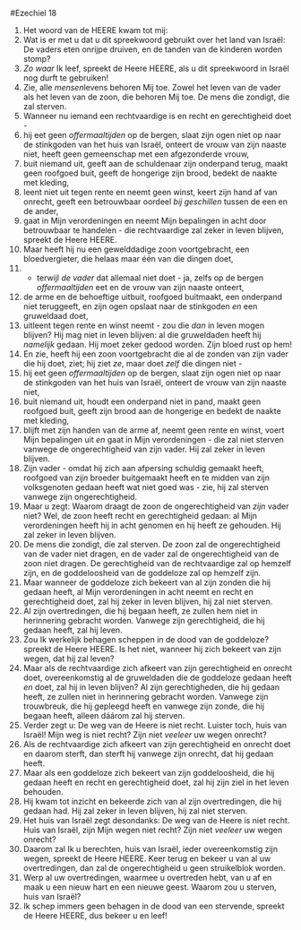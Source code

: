 #Ezechiel 18
1. Het woord van de HEERE kwam tot mij:
2. Wat is er met u dat u dit spreekwoord gebruikt over het land van Israël: De vaders eten onrijpe druiven, en de tanden van de kinderen worden stomp?
3. *Zo waar* Ik leef, spreekt de Heere HEERE, als u dit spreekwoord in Israël nog durft te gebruiken!
4. Zie, alle *mensen*levens behoren Mij toe. Zowel het leven van de vader als het leven van de zoon, die behoren Mij toe. De mens die zondigt, die zal sterven.
5. Wanneer nu iemand een rechtvaardige is en recht en gerechtigheid doet -
6. hij eet geen *offermaaltijden* op de bergen, slaat zijn ogen niet op naar de stinkgoden van het huis van Israël, onteert de vrouw van zijn naaste niet, heeft geen gemeenschap met een afgezonderde vrouw,
7. buit niemand uit, geeft aan de schuldenaar zijn onderpand terug, maakt geen roofgoed buit, geeft de hongerige zijn brood, bedekt de naakte met kleding,
8. leent niet uit tegen rente en neemt geen winst, keert zijn hand af van onrecht, geeft een betrouwbaar oordeel *bij geschillen* tussen de een en de ander,
9. gaat in Mijn verordeningen en neemt Mijn bepalingen in acht door betrouwbaar te handelen - die rechtvaardige zal zeker in leven blijven, spreekt de Heere HEERE.
10. Maar heeft hij nu een gewelddadige zoon voortgebracht, een bloedvergieter, die helaas maar één van die dingen doet,
11. - terwijl *de vader* dat allemaal niet doet - ja, zelfs op de bergen *offermaaltijden* eet en de vrouw van zijn naaste onteert,
12. de arme en de behoeftige uitbuit, roofgoed buitmaakt, een onderpand niet teruggeeft, en zijn ogen opslaat naar de stinkgoden *en* een gruweldaad doet,
13. uitleent tegen rente en winst neemt - zou die *dan* in leven mogen blijven? Hij mag niet in leven blijven: al die gruweldaden heeft hij *namelijk* gedaan. Hij moet zeker gedood worden. Zijn bloed rust op hem!
14. En zie, heeft hij een zoon voortgebracht die al de zonden van zijn vader die hij doet, ziet; hij ziet *ze*, maar doet *zelf* die dingen niet -
15. hij eet geen *offermaaltijden* op de bergen, slaat zijn ogen niet op naar de stinkgoden van het huis van Israël, onteert de vrouw van zijn naaste niet,
16. buit niemand uit, houdt een onderpand niet in pand, maakt geen roofgoed buit, geeft zijn brood aan de hongerige en bedekt de naakte met kleding,
17. blijft met zijn handen van de arme af, neemt geen rente en winst, voert Mijn bepalingen uit *en* gaat in Mijn verordeningen - die zal niet sterven vanwege de ongerechtigheid van zijn vader. Hij zal zeker in leven blijven.
18. Zijn vader - omdat hij zich aan afpersing schuldig gemaakt heeft, roofgoed van *zijn* broeder buitgemaakt heeft en te midden van zijn volksgenoten gedaan heeft wat niet goed was - zie, hij zal sterven vanwege zijn ongerechtigheid.
19. Maar u zegt: Waarom draagt de zoon de ongerechtigheid van *zijn* vader niet? Wel, de zoon heeft recht en gerechtigheid gedaan: al Mijn verordeningen heeft hij in acht genomen en hij heeft ze gehouden. Hij zal zeker in leven blijven.
20. De mens die zondigt, díe zal sterven. De zoon zal de ongerechtigheid van de vader niet dragen, en de vader zal de ongerechtigheid van de zoon niet dragen. De gerechtigheid van de rechtvaardige zal op hemzelf zijn, en de goddeloosheid van de goddeloze zal op hemzelf zijn.
21. Maar wanneer de goddeloze zich bekeert van al zijn zonden die hij gedaan heeft, al Mijn verordeningen in acht neemt en recht en gerechtigheid doet, zal hij zeker in leven blijven, hij zal niet sterven.
22. Al zijn overtredingen, die hij begaan heeft, ze zullen hem niet in herinnering gebracht worden. Vanwege zijn gerechtigheid, die hij gedaan heeft, zal hij leven.
23. Zou Ik werkelijk behagen scheppen in de dood van de goddeloze? spreekt de Heere HEERE. Is het niet, wanneer hij zich bekeert van zijn wegen, dat hij zal leven?
24. Maar als de rechtvaardige zich afkeert van zijn gerechtigheid en onrecht doet, overeenkomstig al de gruweldaden die de goddeloze gedaan heeft *en* doet, zal hij in leven blijven? Al zijn gerechtigheden, die hij gedaan heeft, ze zullen niet in herinnering gebracht worden. Vanwege zijn trouwbreuk, die hij gepleegd heeft en vanwege zijn zonde, die hij begaan heeft, alleen dáárom zal hij sterven.
25. Verder zegt u: De weg van de Heere is niet recht. Luister toch, huis van Israël! Mijn weg is niet recht? Zijn niet *veeleer* uw wegen onrecht?
26. Als de rechtvaardige zich afkeert van zijn gerechtigheid en onrecht doet en daarom sterft, dan sterft hij vanwege zijn onrecht, dat hij gedaan heeft.
27. Maar als een goddeloze zich bekeert van zijn goddeloosheid, die hij gedaan heeft en recht en gerechtigheid doet, zal hij zijn ziel in het leven behouden.
28. Hij kwam tot inzicht en bekeerde zich van al zijn overtredingen, die hij gedaan had. Hij zal zeker in leven blijven, hij zal niet sterven.
29. Het huis van Israël zegt desondanks: De weg van de Heere is niet recht. Huis van Israël, zijn Mijn wegen niet recht? Zijn niet *veeleer* uw wegen onrecht?
30. Daarom zal Ik u berechten, huis van Israël, ieder overeenkomstig zijn wegen, spreekt de Heere HEERE. Keer terug en bekeer u van al uw overtredingen, dan zal de ongerechtigheid u geen struikelblok worden.
31. Werp al uw overtredingen, waarmee u overtreden hebt, van u af en maak u een nieuw hart en een nieuwe geest. Waarom zou u sterven, huis van Israël?
32. Ik schep immers geen behagen in de dood van een stervende, spreekt de Heere HEERE, dus bekeer u en leef!

